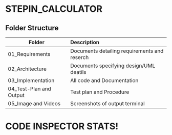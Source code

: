 # STEPIN_CALCULATOR

## Folder Structure
| Folder | Description|
|--------|:-----------|
| 01_Requirements| Documents detailing requirements and reserch |
| 02_Architecture| Documents specifying design/UML deatils |
| 03_Implementation| All code and Documentation |
| 04_Test-Plan and Output | Test plan and Procedure |
| 05_Image and Videos| Screenshots of output terminal |

# CODE INSPECTOR STATS!

